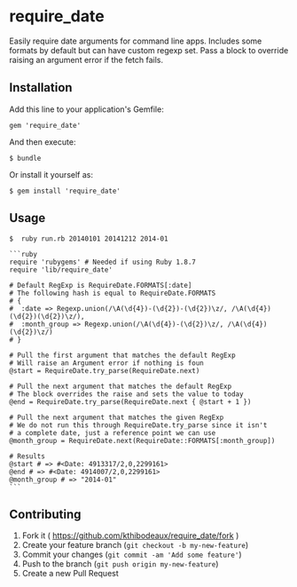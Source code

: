 # require_date

Easily require date arguments for command line apps.  Includes some
formats by default but can have custom regexp set.  Pass a block to
override raising an argument error if the fetch fails.

## Installation

Add this line to your application's Gemfile:

    gem 'require_date'

And then execute:

    $ bundle

Or install it yourself as:

    $ gem install 'require_date'

## Usage
    $  ruby run.rb 20140101 20141212 2014-01

    ```ruby
    require 'rubygems' # Needed if using Ruby 1.8.7
    require 'lib/require_date'

    # Default RegExp is RequireDate.FORMATS[:date]
    # The following hash is equal to RequireDate.FORMATS
    # {
    #  :date => Regexp.union(/\A(\d{4})-(\d{2})-(\d{2})\z/, /\A(\d{4})(\d{2})(\d{2})\z/),
    #  :month_group => Regexp.union(/\A(\d{4})-(\d{2})\z/, /\A(\d{4})(\d{2})\z/)
    # }

    # Pull the first argument that matches the default RegExp
    # Will raise an Argument error if nothing is foun
    @start = RequireDate.try_parse(RequireDate.next)

    # Pull the next argument that matches the default RegExp
    # The block overrides the raise and sets the value to today
    @end = RequireDate.try_parse(RequireDate.next { @start + 1 })

    # Pull the next argument that matches the given RegExp
    # We do not run this through RequireDate.try_parse since it isn't
    # a complete date, just a reference point we can use
    @month_group = RequireDate.next(RequireDate::FORMATS[:month_group])

    # Results
    @start # => #<Date: 4913317/2,0,2299161>
    @end # => #<Date: 4914007/2,0,2299161>
    @month_group # => "2014-01"
    ```

## Contributing

1. Fork it ( https://github.com/kthibodeaux/require_date/fork )
2. Create your feature branch (`git checkout -b my-new-feature`)
3. Commit your changes (`git commit -am 'Add some feature'`)
4. Push to the branch (`git push origin my-new-feature`)
5. Create a new Pull Request
